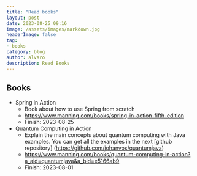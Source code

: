 ```yaml
---
title: "Read books"
layout: post
date: 2023-08-25 09:16
image: /assets/images/markdown.jpg
headerImage: false
tag:
- books
category: blog
author: alvaro
description: Read Books
---
```


## Books

* Spring in Action
  * Book about how to use Spring from scratch
  * https://www.manning.com/books/spring-in-action-fifth-edition
  * Finish: 2023-08-25
* Quantum Computing in Action
  * Explain the main concepts about quantum computing with Java examples. You can get all the examples in the next [github repository] (https://github.com/johanvos/quantumjava)
  * https://www.manning.com/books/quantum-computing-in-action?a_aid=quantumjava&a_bid=e5166ab9
  * Finish: 2023-08-01
